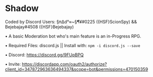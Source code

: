 # Shadow
Coded by Discord Users: §π∆d°≈~§¶¥#0225 ({HSF}ScionSpy) && Bejebajay#4508 ({HSF}Bejebajay)

• A basic Moderation bot who's main feature is an in-Progress RPG.

• Required Files: discord.js || Install with: `npm -i discord.js --save`

• Discord: https://discord.gg/9FUpBPQ

• Invite: https://discordapp.com/oauth2/authorize?client_id=347872963636494337&scope=bot&permissions=470150359
